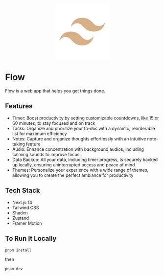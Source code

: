 <div align="center"><img src="public/images/logo.png" alt="logo"></div>

# Flow
Flow is a web app that helps you get things done.

## Features
- Timer: Boost productivity by setting customizable countdowns, like 15 or 60 minutes, to stay focused and on track
- Tasks: Organize and prioritize your to-dos with a dynamic, reorderable list for maximum efficiency
- Notes: Capture and organize thoughts effortlessly with an intuitive note-taking feature
- Audio: Enhance concentration with background audios, including calming sounds to improve focus
- Data Backup: All your data, including timer progress, is securely backed up locally, ensuring uninterrupted access and peace of mind
- Themes: Personalize your experience with a wide range of themes, allowing you to create the perfect ambiance for productivity

## Tech Stack
- Next.js 14
- Tailwind CSS
- Shadcn
- Zustand
- Framer Motion

## To Run It Locally
```
pnpm install
```
then
```
pnpm dev
```
